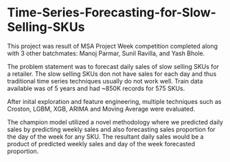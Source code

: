 # Time-Series-Forecasting-for-Slow-Selling-SKUs

This project was result of MSA Project Week competition completed along with 3 other batchmates: Manoj Parmar, Sunil Ravilla, and Yash Bhole.

The problem statement was to forecast daily sales of slow selling SKUs for a retailer. The slow selling SKUs don not have sales for each day and thus traditional time series techniques usually do not work well. Train data available was of 5 years and had ~850K records for 575 SKUs.

After inital exploration and feature engineering, multiple techniques such as Croston, LGBM, XGB, ARIMA and Moving Average were evaluated.

The champion model utilized a novel methodology where we predicted daily sales by predicting weekly sales and also forecasting sales proportion for the day of the week for any SKU. The resultant daily sales would be a product of predicted weekly sales and day of the week forecasted proportion.
